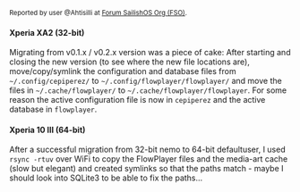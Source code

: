 <sub>Reported by user @Ahtisilli at [Forum SailishOS Org (FSO)](https://forum.sailfishos.org/t/reviving-cepiperezs-flowplayer/17532/18?u=olf).</sub>

#### Xperia XA2 (32-bit)
Migrating from v0.1.x / v0.2.x version was a piece of cake: After starting and closing the new version (to see where the new file locations are), move/copy/symlink the configuration and database files from `~/.config/cepiperez/` to `~/.config/flowplayer/flowplayer/` and move the files in `~/.cache/flowplayer/` to `~/.cache/flowplayer/flowplayer`. For some reason the active configuration file is now in `cepiperez` and the active database in `flowplayer`.

#### Xperia 10 III (64-bit)
After a successful migration from 32-bit nemo to 64-bit defaultuser, I used `rsync -rtuv` over WiFi to copy the FlowPlayer files and the media-art cache (slow but elegant) and created symlinks so that the paths match - maybe I should look into SQLite3 to be able to fix the paths…
